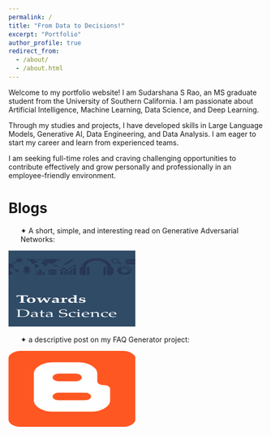 ```yaml
---
permalink: /
title: "From Data to Decisions!"
excerpt: "Portfolio"
author_profile: true
redirect_from: 
  - /about/
  - /about.html
---
```


Welcome to my portfolio website! I am Sudarshana S Rao, an MS graduate student from the University of Southern California. I am passionate about Artificial Intelligence, Machine Learning, Data Science, and Deep Learning. 

Through my studies and projects, I have developed skills in Large Language Models, Generative AI, Data Engineering, and Data Analysis. I am eager to start my career and learn from experienced teams.

I am seeking full-time roles and craving challenging opportunities to contribute effectively and grow personally and professionally in an employee-friendly environment.

# Blogs   
<div class="flexcontainer">
    <div>
    <ul>
      <li style="display: flex; justify-content: space-between;">
        <span>✦ A short, simple, and interesting read on Generative Adversarial Networks:</span>
      </li>
    </ul>
  </div>
  <div>
    <a href="https://sudarshanagan.blogspot.com/2021/07/everyone-i-am-currently-engineering.html" onclick="trackOutboundLink(this);">
      <img height="150px" src="/images/image.jpeg" width="250px">
    </a>
  </div>
</div>

<div class="flexcontainer">
    <div>
    <ul>
      <li style="display: flex; justify-content: space-between;">
        <span>✦ a descriptive post on my FAQ Generator project:</span>
      </li>
    </ul>
  </div>
  <div>
    <a href="https://medium.com/@sudarshanasrao/faq-generation-using-large-language-models-88746c9381a6" onclick="trackOutboundLink(this);">
      <img height="150px" src="/images/1200px-Blogger_icon_2017.svg.png" width="250px">
    </a>
  </div>
</div>

